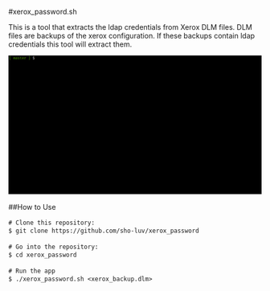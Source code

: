 #xerox_password.sh

This is a tool that extracts the ldap credentials from Xerox DLM files. DLM files are backups of the xerox configuration. If these backups contain ldap credentials this tool will extract them.

<img src="https://github.com/sho-luv/xerox_password/blob/master/script/img/xerox_password.gif" alt="xerox_password" />

##How to Use

```
# Clone this repository:
$ git clone https://github.com/sho-luv/xerox_password

# Go into the repository:
$ cd xerox_password

# Run the app
$ ./xerox_password.sh <xerox_backup.dlm> 
```


